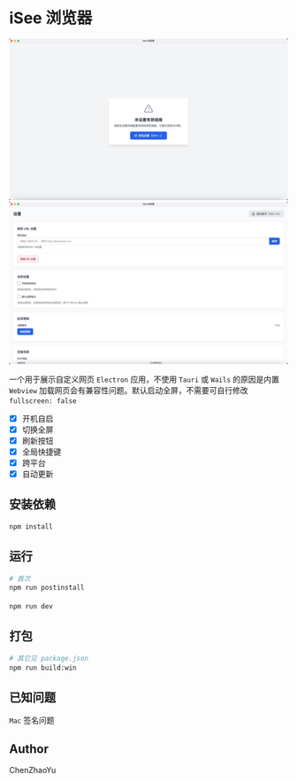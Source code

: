 # iSee 浏览器

![1](./screenshot/1.jpg)
![2](./screenshot/2.jpg)

一个用于展示自定义网页 `Electron` 应用，不使用 `Tauri` 或 `Wails` 的原因是内置 `Webview` 加载网页会有兼容性问题。默认启动全屏，不需要可自行修改 `fullscreen: false`

- [x] 开机自启
- [x] 切换全屏
- [x] 刷新按钮
- [x] 全局快捷键
- [x] 跨平台
- [x] 自动更新

## 安装依赖

```bash
npm install
```

## 运行

```bash
# 首次
npm run postinstall

npm run dev
```

## 打包

```bash
# 其它见 package.json
npm run build:win
```

## 已知问题

`Mac` 签名问题

## Author

ChenZhaoYu
